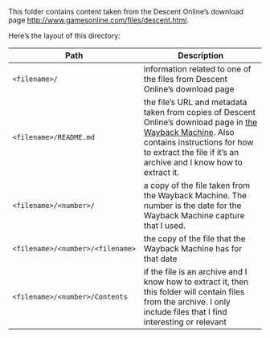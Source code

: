 This folder contains content taken from the Descent Online’s download page <http://www.gamesonline.com/files/descent.html>.

Here’s the layout of this directory:

|Path                             |Description                                                                                                                                                                                                                                 |
|---------------------------------|--------------------------------------------------------------------------------------------------------------------------------------------------------------------------------------------------------------------------------------------|
|`<filename>/`                    |information related to one of the files from Descent Online’s download page                                                                                                                                                                 |
|`<filename>/README.md`           |the file’s URL and metadata taken from copies of Descent Online’s download page in [the Wayback Machine](https://web.archive.org/). Also contains instructions for how to extract the file if it’s an archive and I know how to extract it. |
|`<filename>/<number>/`           |a copy of the file taken from the Wayback Machine. The number is the date for the Wayback Machine capture that I used.                                                                                                                      |
|`<filename>/<number>/<filename>` |the copy of the file that the Wayback Machine has for that date                                                                                                                                                                             |
|`<filename>/<number>/Contents`   |if the file is an archive and I know how to extract it, then this folder will contain files from the archive. I only include files that I find interesting or relevant                                                                      |
